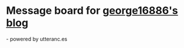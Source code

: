 # Message board for [george16886's blog](https://george16886.nctu.me/board/)

\- powered by utteranc.es

